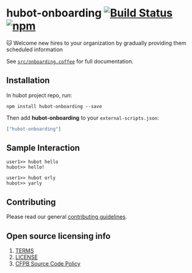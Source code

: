 # hubot-onboarding [![Build Status](https://img.shields.io/travis/catops/hubot-onboarding.svg?maxAge=2592000&style=flat-square)](https://travis-ci.org/catops/hubot-onboarding) [![npm](https://img.shields.io/npm/v/hubot-onboarding.svg?maxAge=2592000&style=flat-square)](https://www.npmjs.com/package/hubot-onboarding)

:cat: Welcome new hires to your organization by gradually providing them scheduled information

See [`src/onboarding.coffee`](src/onboarding.coffee) for full documentation.

## Installation

In hubot project repo, run:

`npm install hubot-onboarding --save`

Then add **hubot-onboarding** to your `external-scripts.json`:

```json
["hubot-onboarding"]
```

## Sample Interaction

```
user1>> hubot hello
hubot>> hello!
```

```
user1>> hubot orly
hubot>> yarly
```

## Contributing

Please read our general [contributing guidelines](CONTRIBUTING.md).

## Open source licensing info
1. [TERMS](TERMS.md)
2. [LICENSE](LICENSE)
3. [CFPB Source Code Policy](https://github.com/cfpb/source-code-policy/)
